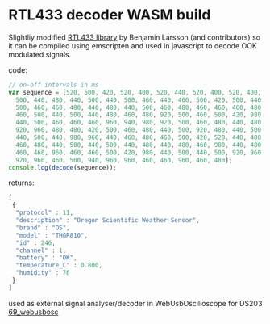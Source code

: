 # RTL433 decoder WASM build

Slightliy modified [RTL433 library](https://github.com/merbanan/rtl_433) by Benjamin Larsson (and contributors) so it can be compiled using emscripten and used in javascript to decode OOK modulated signals.

code:
```javascript
// on-off intervals in ms
var sequence = [520, 500, 420, 520, 400, 520, 440, 520, 400, 520, 400, 540, 400, 520, 440, 
  500, 440, 480, 440, 500, 440, 500, 460, 440, 460, 500, 420, 500, 440, 520, 420, 520, 420, 
  500, 460, 460, 480, 440, 480, 440, 500, 460, 480, 460, 460, 460, 480, 920, 980, 940, 960, 
  460, 500, 440, 500, 440, 480, 460, 480, 920, 500, 460, 500, 420, 980, 920, 980, 940, 480, 
  440, 500, 460, 460, 460, 960, 940, 980, 920, 500, 460, 480, 440, 480, 440, 960, 460, 520, 
  920, 960, 480, 480, 420, 500, 460, 480, 440, 500, 920, 480, 440, 500, 440, 500, 420, 500, 
  440, 500, 440, 980, 960, 440, 460, 480, 460, 500, 420, 520, 440, 480, 460, 480, 420, 500, 
  460, 480, 440, 500, 440, 500, 440, 480, 440, 480, 460, 980, 440, 480, 960, 960, 440, 500, 
  460, 460, 960, 460, 460, 500, 420, 980, 440, 500, 440, 500, 920, 960, 960, 960, 940, 980, 
  920, 960, 460, 500, 940, 960, 960, 460, 460, 960, 460, 480];
console.log(decode(sequence));
```

returns:
```javascript
[
 {
  "protocol" : 11, 
  "description" : "Oregon Scientific Weather Sensor", 
  "brand" : "OS", 
  "model" : "THGR810", 
  "id" : 246, 
  "channel" : 1, 
  "battery" : "OK", 
  "temperature_C" : 0.800, 
  "humidity" : 76
 }
]
```

used as external signal analyser/decoder in WebUsbOscilloscope for DS203 [69_webusbosc](system/apps_featured/69_webusbosc/web/v2)
